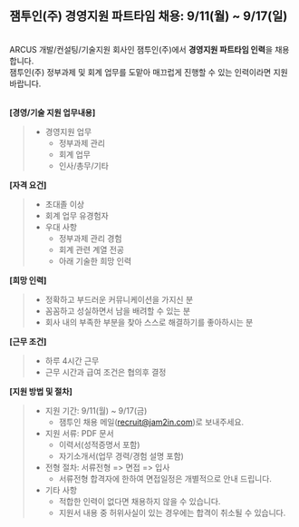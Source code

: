 ## 잼투인(주) 경영지원 파트타임 채용: 9/11(월) ~ 9/17(일)

&nbsp; <br />
ARCUS 개발/컨설팅/기술지원 회사인 잼투인(주)에서 **경영지원 파트타임 인력**을 채용합니다. <br />
잼투인(주) 정부과제 및 회계 업무를 도맡아 매끄럽게 진행할 수 있는 인력이라면 지원바랍니다. <br />
&nbsp;

**[경영/기술 지원 업무내용]**

> - 경영지원 업무
>   - 정부과제 관리
>   - 회계 업무
>   - 인사/총무/기타

**[자격 요건]**

> - 초대졸 이상
> - 회계 업무 유경험자
> - 우대 사항
>   - 정부과제 관리 경험
>   - 회계 관련 계열 전공
>   - 아래 기술한 희망 인력 

**[희망 인력]**

> - 정확하고 부드러운 커뮤니케이션을 가지신 분
> - 꼼꼼하고 성실하면서 남을 배려할 수 있는 분
> - 회사 내의 부족한 부분을 찾아 스스로 해결하기를 좋아하시는 분 

**[근무 조건]**

> - 하루 4시간 근무 
> - 근무 시간과 급여 조건은 협의후 결정

**[지원 방법 및 절차]**

> - 지원 기간: 9/11(월) ~ 9/17(금)
>   - 잼투인 채용 메일(<recruit@jam2in.com>)로 보내주세요.
> - 지원 서류: PDF 문서
>   -  이력서(성적증명서 포함)
>   -  자기소개서(업무 경력/경험 설명 포함)
> - 전형 절차: 서류전형 => 면접 => 입사
>   - 서류전형 합격자에 한하여 면접일정은 개별적으로 안내 드립니다.
> - 기타 사항
>   - 적합한 인력이 없다면 채용하지 않을 수 있습니다.
>   - 지원서 내용 중 허위사실이 있는 경우에는 합격이 취소될 수 있습니다.
